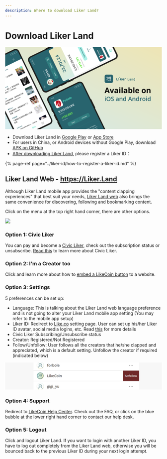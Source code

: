 ```yaml
---
description: Where to download Liker Land?
---
```


# Download Liker Land

![](../../.gitbook/assets/likecoin_ad72_appstore_og_ios_android.png)

* Download Liker Land in [Google Play](https://play.google.com/store/apps/details?id=com.oice) or [App Store](https://apps.apple.com/hk/app/liker-land/id1248232355)
* For users in China, or Android devices without Google Play, download [APK on GitHub](https://github.com/likecoin/likecoin-app/releases)
* [After downloading Liker Land](https://liker.land/getapp), please register a Liker ID：

{% page-ref page="../liker-id/how-to-register-a-liker-id.md" %}

## Liker Land Web - https://Liker.Land

Although Liker Land mobile app provides the "content clapping experiences" that best suit your needs, [Liker Land web](https://liker.land/) also brings the same convenience for discovering, following and bookmarking content. 

Click on the menu at the top right hand corner, there are other options.

![](https://gblobscdn.gitbook.com/assets%2F-LL4mdaVjNgL6A1--PV0%2F-MDJjdmH4gPPkYdgO50G%2F-MDJkMQN_N9l6TOGbQY9%2FLiker%20Land%20Web%202.png?alt=media&token=26a63b5c-8744-4046-ac1d-e1322809a268)

### **Option 1: Civic Liker**

You can pay and become a [Civic Liker](https://liker.land/civic), check out the subscription status or unsubscribe. [Read this](https://docs.like.co/user-guide/civic-liker) to learn more about Civic Liker.

### **Option 2: I'm a Creator too**

Click and learn more about how to [embed a LikeCoin button](https://liker.land/creators) to a website.

### **Option 3: Settings**

5 preferences can be set up:

* Language: This is talking about the Liker Land web language preference and is not going to alter your Liker Land mobile app setting \(You may refer to the mobile app setup\)
* Liker ID: Redirect to [Like.co](https://like.co/in/settings) setting page. User can set up his/her Liker ID avatar, social media logins, etc. Read [this](https://docs.like.co/user-guide/liker-id) for more details
* Civic Liker Subscribing/Unsubscribe status
* Creator: Registered/Not Registered
* Follow/Unfollow: User follows all the creators that he/she clapped and appreciated, which is a default setting. Unfollow the creator if required \(indicated below\) 

![](../../.gitbook/assets/liker-land-web-3-en.png)

### **Option 4: Support**

Redirect to [LikeCoin Help Center](https://docs.like.co/). Check out the FAQ, or click on the blue bubble at the lower right hand corner to contact our help desk.

### **Option 5: Logout**

Click and logout Liker Land. If you want to login with another Liker ID, you have to log out completely from the Liker Land web, otherwise you will be bounced back to the previous Liker ID during your next login attempt.

